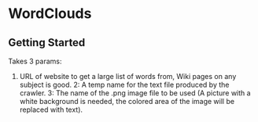 # WordClouds

## Getting Started
Takes 3 params:

 1. URL of website to get a large list of words from, Wiki pages on any subject is good.
 2: A temp name for the text file produced by the crawler.
 3: The name of the .png image file to be used (A picture with a white background is needed, the colored area of the image will be replaced with text).

